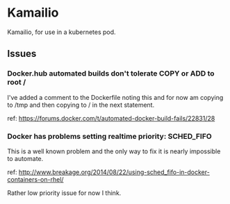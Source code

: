 # Kamailio

Kamailio, for use in a kubernetes pod.


## Issues

### Docker.hub automated builds don't tolerate COPY or ADD to root /

I've added a comment to the Dockerfile noting this and for now am copying to
/tmp and then copying to / in the next statement.

ref: https://forums.docker.com/t/automated-docker-build-fails/22831/28

### Docker has problems setting realtime priority: SCHED_FIFO

This is a well known problem and the only way to fix it is nearly impossible to automate.

ref: http://www.breakage.org/2014/08/22/using-sched_fifo-in-docker-containers-on-rhel/

Rather low priority issue for now I think.
